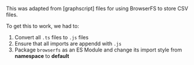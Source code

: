 This was adapted from [graphscript] files for using BrowserFS to store CSV files.

To get this to work, we had to: 
1. Convert all `.ts` files to `.js` files
2. Ensure that all imports are appendd with `.js`
3. Package `browserfs` as an ES Module and change its import style from **namespace** to **default**
